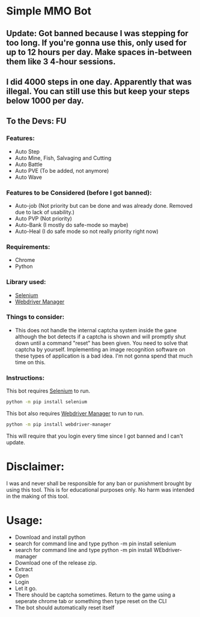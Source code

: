 # Simple MMO Bot

## Update: Got banned because I was stepping for too long. If you're gonna use this, only used for up to 12 hours per day. Make spaces in-between them like 3 4-hour sessions.
## I did 4000 steps in one day. Apparently that was illegal. You can still use this but keep your steps below 1000 per day.

## To the Devs: FU

### Features:
- Auto Step
- Auto Mine, Fish, Salvaging and Cutting
- Auto Battle
- Auto PVE (To be added, not anymore)
- Auto Wave

### Features to be Considered (before I got banned):
- Auto-job (Not priority but can be done and was already done. Removed due to lack of usability.)
- Auto PVP (Not priority)
- Auto-Bank (I mostly do safe-mode so maybe)
- Auto-Heal (I do safe mode so not really priority right now)

### Requirements:
- Chrome
- Python

### Library used:
- [Selenium](https://github.com/SeleniumHQ/selenium)
- [Webdriver Manager](https://github.com/SergeyPirogov/webdriver_manager)

### Things to consider:
- This does not handle the internal captcha system inside the gane although the bot detects if a captcha is shown and will promptly shut down until a command "reset" has been given. You need to solve that captcha by yourself. Implementing an image recognition software on these types of application is a bad idea. I'm not gonna spend that much time on this.

### Instructions:
This bot requires [Selenium](https://github.com/SeleniumHQ/selenium) to run.
```sh
python -m pip install selenium
```

This bot also requires [Webdriver Manager](https://github.com/SergeyPirogov/webdriver_manager) to run to run.
```sh
python -m pip install webdriver-manager
```

This will require that you login every time since I got banned and I can't update.

# Disclaimer:
I was and never shall be responsible for any ban or punishment brought by using this tool. This is for educational purposes only. No harm was intended in the making of this tool.

# Usage:
- Download and install python
- search for command line and type python -m pin install selenium
- search for command line and type python -m pin install WEbdriver-manager
- Download one of the release zip.
- Extract
- Open
- Login
- Let it go.
- There should be captcha sometimes. Return to the game using a seperate chrome tab or something then type reset on the CLI
- The bot should automatically reset itself
